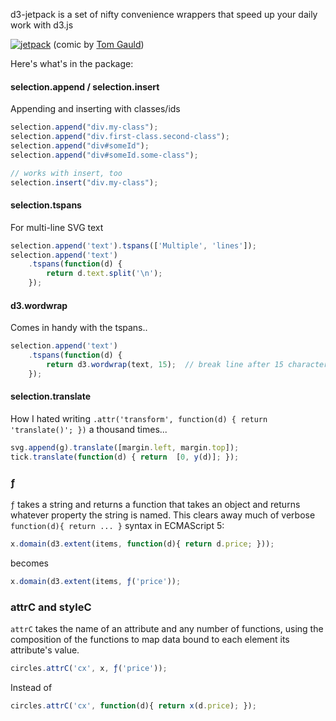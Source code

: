 d3-jetpack is a set of nifty convenience wrappers that speed up your daily work with d3.js

[![jetpack](http://36.media.tumblr.com/tumblr_m4kkxd8nWB1rwkrdbo1_500.jpg)](http://myjetpack.tumblr.com/post/23725103159)
  (comic by [Tom Gauld](http://myjetpack.tumblr.com/]))

Here's what's in the package:

#### selection.append / selection.insert

Appending and inserting with classes/ids 

```js
selection.append("div.my-class");
selection.append("div.first-class.second-class");
selection.append("div#someId");
selection.append("div#someId.some-class");

// works with insert, too
selection.insert("div.my-class");
```

#### selection.tspans

For multi-line SVG text

```js
selection.append('text').tspans(['Multiple', 'lines']);
selection.append('text')
    .tspans(function(d) {
        return d.text.split('\n');
    });
```

#### d3.wordwrap

Comes in handy with the tspans..

```js    f
selection.append('text')
    .tspans(function(d) {
        return d3.wordwrap(text, 15);  // break line after 15 characters
    });
```

#### selection.translate

How I hated writing ``.attr('transform', function(d) { return 'translate()'; })`` a thousand times...

```js
svg.append(g).translate([margin.left, margin.top]);
tick.translate(function(d) { return  [0, y(d)]; });
```

### ƒ

`ƒ` takes a string and returns a function that takes an object and returns whatever property the string is named. This clears away much of verbose `function(d){ return ... }` syntax in ECMAScript 5:

```js
x.domain(d3.extent(items, function(d){ return d.price; }));
```

becomes 

```js
x.domain(d3.extent(items, ƒ('price'));
```

### attrC and styleC
`attrC` takes the name of an attribute and any number of functions, using the composition of the functions to map data bound to each element its attribute's value. 

```js
circles.attrC('cx', x, ƒ('price'));
```

Instead of 

```js
circles.attrC('cx', function(d){ return x(d.price); });
```
